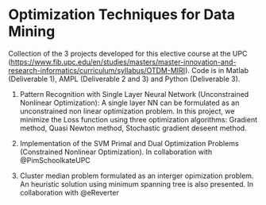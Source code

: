 # Optimization Techniques for Data Mining
Collection of the 3 projects developed for this elective course at the UPC (https://www.fib.upc.edu/en/studies/masters/master-innovation-and-research-informatics/curriculum/syllabus/OTDM-MIRI). Code is in Matlab (Deliverable 1), AMPL (Deliverable 2 and 3) and Python (Deliverable 3).


1.  Pattern Recognition with Single Layer Neural Network (Unconstrained Nonlinear Optimization): A single layer NN can be formulated as an unconstrained non linear optimization problem. In this project, we minimize the Loss function using three optimization algorithms: Gradient method, Quasi Newton method, Stochastic gradient deseent method.

2.  Implementation of the SVM Primal and Dual Optimization Problems (Constrained Nonlinear Optimization). In collaboration with @PimSchoolkateUPC

3.  Cluster median problem formulated as an interger opimization problem. An heuristic solution using minimum spanning tree is also presented. In collaboration with @eReverter
